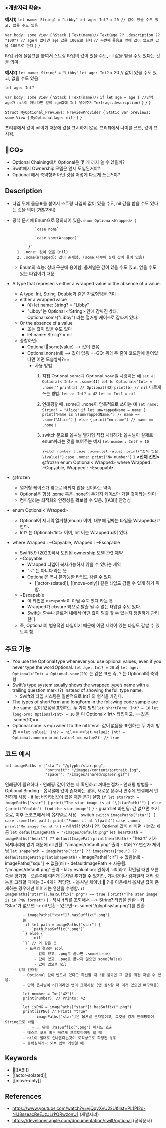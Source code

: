 ### <개발자리 학습>

**예시1)**
`let name: String? = "Libby"`
`let age: Int? = 20 // 값이 있을 수도 있고, 없을 수도 있음`

`var body: some View {`
	`VStack {`
		`Text(name)//`
		`Text(age ?? .description ??  "100") // age가 없다면 age 값을 100으로 한다`
		`// 두번째 물음표 앞에 값이 없으면 값을 100으로 한다`
	`}`
`}`

타입 뒤에 물음표를 붙여서 스트링 타입의 값이 있을 수도, nil 값을 받을 수도 있다는 것을 의미 

**예시2)**
`let name: String? = "Libby"`
`let age: Int?` = 20 // 값이 있을 수도 있고, 없을 수도 있음


`let age: Int?`

`var body: some View {`
	`VStack {`
		`Text(name)//`
		`if let age = age { //만약 age가 nil이 아니라면 앞에 age값에 Int 넣어주기` 
			`Text(age.description)`
		`}`
	`}`
`}`

`Struct MyOptional_Previews: PreviewProvider {`
	`Static var previews: some View {`
		`MyOptional(age: nil)`
	`}`
`}`

프리뷰에서 값이 nil이기 때문에 값을 표시하지 않음. 
프리뷰에서 나이를 쓰면, 값이 표시됨. 


## GQs
- Optional Chaining에서 Optional은 몇 개 까지 쓸 수 있을까?
- Swift에서 Ownership 모델은 언제 도입된거야?
- Optional 에서 축약형과 아닌 것을 어떻게 다르게 쓰는거야?


## Description
- 타입 뒤에 물음표를 붙여서 스트링 타입의 값이 있을 수도, nil 값을 받을 수도 있다는 것을 의미 (개발자리)
- 공식 문서에 Enum으로 정의되어 있음. 
			`enum Optional<Wrapped> {`
			
			    `case none`
			
			    `case some(Wrapped)`
			
			`}`
		1. .none: 값이 없음 (nil)
		2. .some(Wrapped): 값이 존재함. (some 내부에 실제 값이 들어 있음)
	- Enum의 효능: 상태 구분에 용이함. 옵셔널은 값이 있을 수도 있고, 없을 수도 있는 타입이기 때문. 
- A type that represents either a wrapped value or the absence of a value.
	- A type: Int, String, Double과 같은 자료형임을 의미
	- either a wrapped value
		- 예) let name: String? = "Libby"
		- "Libby"는 Optional <'String> 안에 감싸진 상태, Optional.some("Libby") 라는 열거형 케이스로 감싸져 있다. 
	- Or the absence of a value
		- 또는 값이 없을 수도 있다
		- let name: String? = nil
	- 종합하면: 
		- Optional.some(value) --> 값이 있음
		- Optional.none(nil) --> 값이 없음
			==GQ: 위의 두 줄이 코드안에 들어있다면 어떤 모습일까?== 
			- 사용 방법
				1. 직접 Optional.some과 Optional.none을 사용하는 예
					`let a: Optional<'Int> = .some(41)`
					`let b: Optional<'Int> = .none`
					`''`
					`print(a) // Optional(42)`
					`print(b) // nil`
					 다르게 쓰는 방법. 
					`let a: Int? = 42`
					`let b: Int? = nil`
				2. 언래핑할 때 .some과 .none이 암묵적으로 쓰이는 예
					`let name: String? = "Alice"`
					`if let unwrappedName = name {`
					 `print("Name is \(unwrappedName)") // name == .some("Alice")`
					 `} else {`
					 `print("no name") // name == .none`
					 `}`
				3. switch 문으로 옵셔널 열거형 직접 처리하기: 옵셔널이 실제로 enum이라는 것을 보여주는 예시
					`let number: Int? = 10`
					
					`switch number {`
					`case .some(let value):` 
						`print("숫자 잇음: \(value)")`
					`case .none: print("No number")`
					`}`
**<전체 선언>**
@frozen enum Optional<'Wrapped> where Wrapped : ~Copyable, Wrapped : ~Escapable
- @frozen
	- 열거형 케이스가 앞으로 바뀌지 않을 것이라는 약속
	- Optional은 항상 .some 혹은  .none의 두가지 케이스만 가질 것이라는 의미
	- 컴파일러는 최적화와 안정성을 확보할 수 있음. [[ABI]] 안정성
- enum Optional<'Wrapped>
	- Optional이 제네릭 열거형(enum) 이며, 내부에 감싸는 타입을 Wrapped라고 한다. 
	- Int? 는 Optional<'Int> 이며, Int 이는 Wrapped 되어 있다. 
- where Wrapped : ~Copyable, Wrapped : ~Escapable
	- Swift5.9 (2023)에서 도입된 ownership 모델 관련 제약
	- ~Copyable
		- Wrapped 타입이 복사가능하지 않을 수 있다는 제약
		- "~" 는 아니다 라는 뜻
		- Optional은 복사 불가능한 타입도 감쌀 수 있다. 
			- [[actor-solated]], [[move-only]] 같은 타입도 감쌀 수 있게 하기 위함.
	- ~Escapable
		- 이 타입은 escapable이 아닐 수도 있다 라는 뜻.
		- Wrapped가 closure 밖으로 탈출 될 수 없는 타입일 수도 있다.
		- Swift는 함수나 클로저 내에서 어떤 값이 탈출 할 수 있는지 정밀하게 관리한다
	- 즉, Optional이 범용적인 타입이기 때문에 어떤 제약이 있는 타입도 감쌀 수 있도록 함. 


## 주요 기능

- You use the Optional type whenever you use optional values, even if you never type the word Optional.
	`let age: Int? = 20`
	과
	`let age: Optional<'Int> = Optional.some(20)`
	는 같은 표현
	즉, ? 는 Optional의 축약형
- Swift’s type system usually shows the wrapped type’s name with a trailing question mark (?) instead of showing the full type name.
	- Swift의 타입 시스템은 일반적으로 Int? 의 형식을 가진다. 
- The types of shortForm and longForm in the following code sample are the same: 값이 있음을 표현하는 두 가지 방법
	`let shortForm: Int? = 10`
	`let longForm: Optional<Int> = 10`
	둘 다 Optional<'Int> 타입이고, ==값은 .some(10)==
- Optional.none is equivalent to the nil literal: 값이 없음을 표현하는 두 가지 방법
	==`let value1: Int? = nil`==
	==`let value2: Int? = Optional.none`==
	`print(value1 == value2)  // true`



## 코드 예시

```
let imagePaths = ["star": "/glyphs/star.png",
                  "portrait": "/images/content/portrait.jpg",
                  "spacer": "/images/shared/spacer.gif"]
```

언래핑이 필요하다
	- 언래핑: 값이 있는 지 확인하고 꺼내는 절차
	- 언래핑 방법들
		- Optional Binding
			- 옵셔널에 값이 존재하는 경우, 새로운 상수나 변수에 연결해서 안전하게 사용
			- if let 바인딩: 값이 있을 때만 분기 실행
				`if let starPath = imagePaths["star"] {`
					`print("The star image is at '\(starPath)'")`
				`} else {`
					`print("Couldn't find the star image")`
					`}`
			- guard let 바인딩: 값 없으면 조기 종료, 이후 스코프에서 비 옵셔널로 사용
			- switch
				`switch imagePaths["star"] {`
				`case .some(let path):`
					`print("Found it at \(path)")`
				`case .none:`
					`print("No image found.")`
				`}`
		- nil 병합 연산자 ??:  Optional 값이 nil이면 기본값 제공
			`let defaultImagePath = "/images/default.png"`
			`let heartPath = imagePaths["heart"] ?? defaultImagePath`
			`print(heartPath)`
			- "heart" 키가 딕셔너리에 없기 때문에 nil 반환: "/images/default.png" 출력
			- 여러 ?? 연산자 체이닝
				`let shapePath = imagePaths["cir"] ?? imagePaths["squ"] ?? defaultImagePath`
				`print(shapePath)`
				- imagePaths["cir"] -> 없음(nil)
				- imagePaths["squ"] -> 없음(nil)
				- defaultImagePath -> 사용됨. "/images/default.png" 출력
				- lazy evaluation: 왼쪽이 nil이라고 확인될 때만 오른쪽을 평가함
				- 오른쪽에 여러개 옵셔널 추가할 수 있지만, 가독성이나 컴파일러 처리 성능을 고려할 때에는 3~4개가 적당함. 
		- 옵셔널 체이닝: ? 를 이용해서 옵셔널 값이 존재하는 경우에만 이어지는 연산을 수행함.
			 `if imagePaths["star"]?.hasSuffix(".png") == true {`
				`print("The star image is in PNG format")`
				 }
			- 딕셔너리를 조회해서 --> String? 타입을 반환
			- 키 "Star"가 없으면 -> nil 반환
			- 있으면-> .some("/glyphs/star.png")를 반환
			
			- imagePaths["star"]?.hasSuffix(".png") 
			는 
			`if let path = imagePaths["star"] {`
				`path.hasSuffix(".png")`
			`} else {`
				`nil`
			`}` // 와 같은 뜻
			 - 표현의 결과는 Bool
				 - 값이 있고, .png로 끝나면 .some(true)
				 - 값이 있고, .pag로 끝나지 않으면 some(false)
				 - 값이 없으면 nil
		- 강제 언래핑
			- Optional 값이 반드시 있다고 확신할 때 !를 붙이면 그 값을 직접 꺼낼 수 있음.
			- 만약 옵셔널이 nil이라면 앱이 크래시됨 (앱 심사할 때 이거 있으면 빠꾸먹음)
			
			let number = Int("42")!
			print(number)  // Prints: 42
			'
			let isPNG = imagePaths["star"]!.hasSuffix(".png")
			print(isPNG) // Prints "true"
				- imagePaths["star"]은 옵셔널 문자열이고, 그것을 강제 언래핑하여 String으로 바뀜
				- 그 뒤에 .hasSuffix(".png") 메서드 호출
			- 테스트 코드 혹은 빠르게 프로토타이핑 할 때
			- nil이 절대로 안나온다는것이 로직상으로 확정된 경우
			- 불확실하거나 외부 입력 기반일 때
## Keywords

- [[ABI]]
-  [[actor-solated]], 
- [[move-only]]

## References

- https://www.youtube.com/watch?v=yjQqvXvU2SU&list=PL1PI2d-NlJ8sseacReEJzJLrPQRwzonU1 (개발자리)
- https://developer.apple.com/documentation/swift/optional (공식문서)